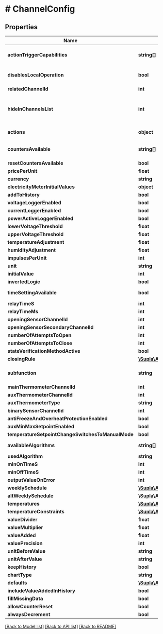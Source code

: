 # # ChannelConfig

## Properties

Name | Type | Description | Notes
------------ | ------------- | ------------- | -------------
**actionTriggerCapabilities** | **string[]** | List of supported triggers. Set only by the device. | [optional] [readonly]
**disablesLocalOperation** | **bool** | Tells if enabling the AT disables local function. | [optional] [readonly]
**relatedChannelId** | **int** |  | [optional]
**hideInChannelsList** | **int** | Whether to display the channel in the main channels list (it&#39;s false for ATs with paired channel). | [optional] [readonly]
**actions** | **object** | List of configured AT actions. | [optional]
**countersAvailable** | **string[]** | List of available counters supported by this channel. | [optional] [readonly]
**resetCountersAvailable** | **bool** |  | [optional]
**pricePerUnit** | **float** |  | [optional]
**currency** | **string** |  | [optional]
**electricityMeterInitialValues** | **object** |  | [optional]
**addToHistory** | **bool** |  | [optional]
**voltageLoggerEnabled** | **bool** |  | [optional]
**currentLoggerEnabled** | **bool** |  | [optional]
**powerActiveLoggerEnabled** | **bool** |  | [optional]
**lowerVoltageThreshold** | **float** |  | [optional]
**upperVoltageThreshold** | **float** |  | [optional]
**temperatureAdjustment** | **float** |  | [optional]
**humidityAdjustment** | **float** |  | [optional]
**impulsesPerUnit** | **int** |  | [optional]
**unit** | **string** |  | [optional]
**initialValue** | **int** |  | [optional]
**invertedLogic** | **bool** |  | [optional]
**timeSettingAvailable** | **bool** |  | [optional] [readonly]
**relayTimeS** | **int** |  | [optional]
**relayTimeMs** | **int** |  | [optional]
**openingSensorChannelId** | **int** |  | [optional]
**openingSensorSecondaryChannelId** | **int** |  | [optional]
**numberOfAttemptsToOpen** | **int** |  | [optional]
**numberOfAttemptsToClose** | **int** |  | [optional]
**stateVerificationMethodActive** | **bool** |  | [optional]
**closingRule** | [**\Supla\ApiClient\Model\ChannelConfigControllingTheGateClosingRule**](ChannelConfigControllingTheGateClosingRule.md) |  | [optional]
**subfunction** | **string** | Only for the &#x60;HVAC_THERMOSTAT&#x60; function. | [optional]
**mainThermometerChannelId** | **int** |  | [optional]
**auxThermometerChannelId** | **int** |  | [optional]
**auxThermometerType** | **string** |  | [optional]
**binarySensorChannelId** | **int** |  | [optional]
**antiFreezeAndOverheatProtectionEnabled** | **bool** |  | [optional]
**auxMinMaxSetpointEnabled** | **bool** |  | [optional]
**temperatureSetpointChangeSwitchesToManualMode** | **bool** |  | [optional]
**availableAlgorithms** | **string[]** |  | [optional] [readonly]
**usedAlgorithm** | **string** |  | [optional]
**minOnTimeS** | **int** |  | [optional]
**minOffTimeS** | **int** |  | [optional]
**outputValueOnError** | **int** |  | [optional]
**weeklySchedule** | [**\Supla\ApiClient\Model\ChannelConfigHvacThermostatSchedule**](ChannelConfigHvacThermostatSchedule.md) |  | [optional]
**altWeeklySchedule** | [**\Supla\ApiClient\Model\ChannelConfigHvacThermostatSchedule**](ChannelConfigHvacThermostatSchedule.md) |  | [optional]
**temperatures** | [**\Supla\ApiClient\Model\ChannelConfigHvacThermostatTemperatures**](ChannelConfigHvacThermostatTemperatures.md) |  | [optional]
**temperatureConstraints** | [**\Supla\ApiClient\Model\ChannelConfigHvacThermostatTemperatureConstraints**](ChannelConfigHvacThermostatTemperatureConstraints.md) |  | [optional]
**valueDivider** | **float** |  | [optional]
**valueMultiplier** | **float** |  | [optional]
**valueAdded** | **float** |  | [optional]
**valuePrecision** | **int** |  | [optional]
**unitBeforeValue** | **string** |  | [optional]
**unitAfterValue** | **string** |  | [optional]
**keepHistory** | **bool** |  | [optional]
**chartType** | **string** |  | [optional]
**defaults** | [**\Supla\ApiClient\Model\ChannelConfigGeneralPurposeMeasurementDefaults**](ChannelConfigGeneralPurposeMeasurementDefaults.md) |  | [optional]
**includeValueAddedInHistory** | **bool** |  | [optional]
**fillMissingData** | **bool** |  | [optional]
**allowCounterReset** | **bool** |  | [optional]
**alwaysDecrement** | **bool** |  | [optional]

[[Back to Model list]](../../README.md#models) [[Back to API list]](../../README.md#endpoints) [[Back to README]](../../README.md)
